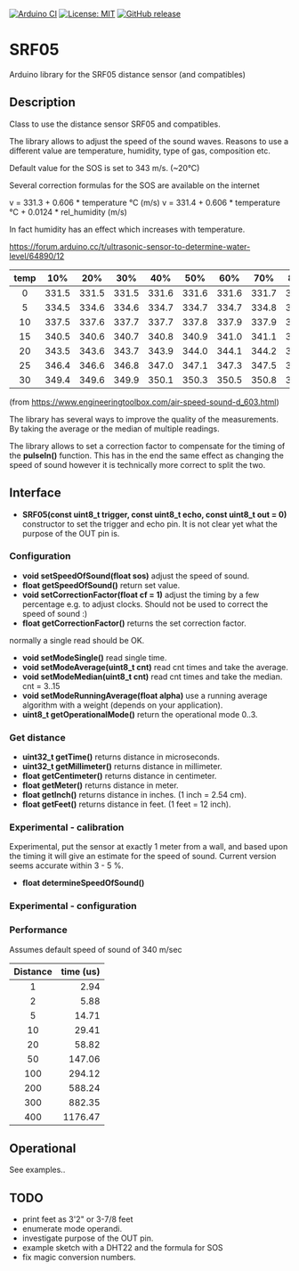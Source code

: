 
[![Arduino CI](https://github.com/RobTillaart/SRF05/workflows/Arduino%20CI/badge.svg)](https://github.com/marketplace/actions/arduino_ci)
[![License: MIT](https://img.shields.io/badge/license-MIT-green.svg)](https://github.com/RobTillaart/SRF05/blob/master/LICENSE)
[![GitHub release](https://img.shields.io/github/release/RobTillaart/SRF05.svg?maxAge=3600)](https://github.com/RobTillaart/SRF05/releases)


# SRF05

Arduino library for the SRF05 distance sensor (and compatibles)


## Description

Class to use the distance sensor SRF05 and compatibles.

The library allows to adjust the speed of the sound waves.
Reasons to use a different value are temperature, humidity, 
type of gas, composition etc.

Default value for the SOS is set to 343 m/s. (~20°C)

Several correction formulas for the SOS are available on the internet

v = 331.3 + 0.606 \* temperature °C (m/s)
v = 331.4 + 0.606 \* temperature °C + 0.0124 \* rel_humidity  (m/s)

In fact humidity has an effect which increases with temperature.

https://forum.arduino.cc/t/ultrasonic-sensor-to-determine-water-level/64890/12


| temp |   10%  |   20%  |   30%  |   40%  |   50%  |   60%  |   70%  |   80%  |   90%  |
|:----:|:------:|:------:|:------:|:------:|:------:|:------:|:------:|:------:|:------:|
|  0   | 331.5  | 331.5  | 331.5  | 331.6  | 331.6  | 331.6  | 331.7  | 331.7  | 331.7  |
|  5   | 334.5  | 334.6  | 334.6  | 334.7  | 334.7  | 334.7  | 334.8  | 334.8  | 334.9  |
|  10  | 337.5  | 337.6  | 337.7  | 337.7  | 337.8  | 337.9  | 337.9  | 338.0  | 338.0  |
|  15  | 340.5  | 340.6  | 340.7  | 340.8  | 340.9  | 341.0  | 341.1  | 341.2  | 341.2  |
|  20  | 343.5  | 343.6  | 343.7  | 343.9  | 344.0  | 344.1  | 344.2  | 344.4  | 344.5  |
|  25  | 346.4  | 346.6  | 346.8  | 347.0  | 347.1  | 347.3  | 347.5  | 347.6  | 347.8  |
|  30  | 349.4  | 349.6  | 349.9  | 350.1  | 350.3  | 350.5  | 350.8  | 351.0  | 351.2  |

(from https://www.engineeringtoolbox.com/air-speed-sound-d_603.html)

The library has several ways to improve the quality of the measurements.
By taking the average or the median of multiple readings.

The library allows to set a correction factor to compensate for the timing of 
the **pulseIn()** function. This has in the end the same effect as changing the 
speed of sound however it is technically more correct to split the two.


## Interface

- **SRF05(const uint8_t trigger, const uint8_t echo, const uint8_t out = 0)** constructor to set the trigger and echo pin.
It is not clear yet what the purpose of the OUT pin is.


### Configuration

- **void setSpeedOfSound(float sos)** adjust the speed of sound.
- **float getSpeedOfSound()** return set value.
- **void setCorrectionFactor(float cf = 1)** adjust the timing by a few percentage e.g. to adjust clocks. Should not be used to correct the speed of sound :)
- **float getCorrectionFactor()** returns the set correction factor.


normally a single read should be OK.
- **void setModeSingle()** read single time.
- **void setModeAverage(uint8_t cnt)** read cnt times and take the average.
- **void setModeMedian(uint8_t cnt)** read cnt times and take the median. cnt = 3..15
- **void setModeRunningAverage(float alpha)** use a running average algorithm with a weight (depends on your application).
- **uint8_t getOperationalMode()** return the operational mode 0..3.


### Get distance

- **uint32_t getTime()** returns distance in microseconds.
- **uint32_t getMillimeter()** returns distance in millimeter.
- **float getCentimeter()** returns distance in centimeter.
- **float getMeter()** returns distance in meter.
- **float getInch()** returns distance in inches. (1 inch = 2.54 cm).
- **float getFeet()** returns distance in feet. (1 feet = 12 inch).


### Experimental - calibration

Experimental, put the sensor at exactly 1 meter from a wall,
and based upon the timing it will give an estimate for the
speed of sound. Current version seems accurate within 3 - 5 %.

- **float determineSpeedOfSound()**


### Experimental - configuration


### Performance

Assumes default speed of sound of 340 m/sec

| Distance | time (us) | 
|:--------:|----------:|
|    1     |     2.94  |
|    2     |     5.88  |
|    5     |    14.71  |
|    10    |    29.41  |
|    20    |    58.82  |
|    50    |   147.06  |
|    100   |   294.12  |
|    200   |   588.24  |
|    300   |   882.35  |
|    400   |  1176.47  |


## Operational

See examples..


## TODO

- print feet as 3'2" or  3-7/8 feet 
- enumerate mode operandi.
- investigate purpose of the OUT pin.
- example sketch with a DHT22 and the formula for SOS
- fix magic conversion numbers.


